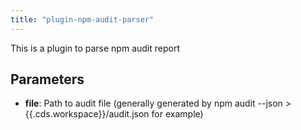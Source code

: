 ```yaml
---
title: "plugin-npm-audit-parser"
---
```


This is a plugin to parse npm audit report

## Parameters

* **file**: Path to audit file (generally generated by npm audit --json >{{.cds.workspace}}/audit.json for example)



